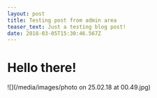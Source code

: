 ```yaml
---
layout: post
title: Testing post from admin area
teaser_text: Just a testing blog post!
date: 2018-03-05T15:30:46.567Z
---
```

# Hello there!

![](/media/images/photo on 25.02.18 at 00.49.jpg)

